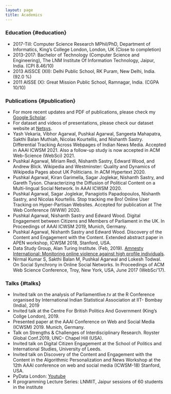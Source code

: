 ```yaml
---
layout: page
title: Academics
---
```


### Education {#education}
- 2017-Till:	Computer Science Research MPhil/PhD,	Department of Informatics, King’s College London, London, UK	(Close to completion)
- 2013-2017:	Bachelor of Technology (Computer Science and Engineering),	The LNM Institute Of Information Technology, Jaipur, India.	(CPI 8.46/10)
- 2013	AISSCE (XII):	Delhi Public School, RK Puram, New Delhi, India. 	(92.0 %)
- 2011	AISSE (X):	Great Mission Public School, Ramnagar, India.	(CGPA 10/10)

### Publications {#publication}
-	For more recent updates and PDF of publications, please check my [Google Scholar](https://scholar.google.co.uk/citations?user=y3zImYMAAAAJ&hl=en). 
-	For dataset and videos of presentations, please check our dataset website at [Netsys](https://nms.kcl.ac.uk/netsys/datasets/).
-	Yash Vekaria, Vibhor Agarwal, Pushkal Agarwal, Sangeeta Mahapatra, Sakthi Balan Muthiah, Nicolas Kourtellis, and Nishanth Sastry. Differential Tracking Across Webpages of Indian News Media. Accepted in AAAI ICWSM 2021. Also a follow-up study is now accepted in ACM Web-Science (WebSci) 2021.
-	Pushkal Agarwal, Miriam Redi, Nishanth Sastry, Edward Wood, and Andrew Blick. Wikipedia and Westminster: Quality and Dynamics of Wikipedia Pages about UK Politicians. In ACM Hypertext 2020.
-	Pushkal Agarwal, Kiran Garimella, Sagar Joglekar, Nishanth Sastry, and Gareth Tyson. Characterizing the Diffusion of Political Content on a Multi-lingual Social Network. In AAAI ICWSM 2020.  
-	Pushkal Agarwal, Sagar Joglekar, Panagiotis Papadopoulos, Nishanth Sastry, and Nicolas Kourtellis. Stop tracking me Bro! Online User Tracking on Hyper-Partisan Websites. Accepted for publication at The Web Conference (WWW) 2020.
- Pushkal Agarwal, Nishanth Sastry and Edward Wood. Digital Engagement between Citizens and Members of Parliament in the UK. In Proceedings of AAAI ICWSM 2019, Munich, Germany. 
-	Pushkal Agarwal, Nishanth Sastry and Edward Wood. Discovery of the Content and Engagement with the Content. Extended abstract paper in APEN workshop, ICWSM 2018, Stanford, USA.
-	Data Study Group, Alan Turing Institute. (Feb, 2019). [Amnesty International: Monitoring online violence against high profile individuals](https://www.turing.ac.uk/research/publications/data-study-group-final-report-amnesty). 
-	Nirmal Kumar S, Sakthi Balan M, Pushkal Agarwal and Lokesh Todwal. On Social Synchrony in Online Social Networks. In Proceedings of ACM Web Science Conference, Troy, New York, USA, June 2017 (WebSci’17).

### Talks {#talks}
*	Invited talk on the analysis of Parliamentlive.tv at the R Conference organised by International Indian Statistical Association at IIT- Bombay (India), 2019
*	Invited talk at the Centre For British Politics And Government (King’s Collge London), 2019.
*	Presented paper at the AAAI Conference on Web and Social Media (ICWSM) 2019. Munich, Germany. 
*	Talk on Strengths & Challenges of Interdisciplinary Research. Royster Global Conf.2019, UNC- Chapel Hill (USA).
*	Invited talk on Digital Citizen Engagement at the School of Politics and International Studies, University of Leeds.
*	Invited talk on Discovery of the Content and Engagement with the Content in the Algorithmic Personalization and News Workshop at the 12th AAAI conference on web and social media (ICWSM-18) Stanford, USA. 
*	PyData London: [Youtube](https://www.youtube.com/watch?v=fZIjmnzgQmw)
*	R programming Lecture Series: LNMIIT, Jaipur sessions of 60 students in the institute
